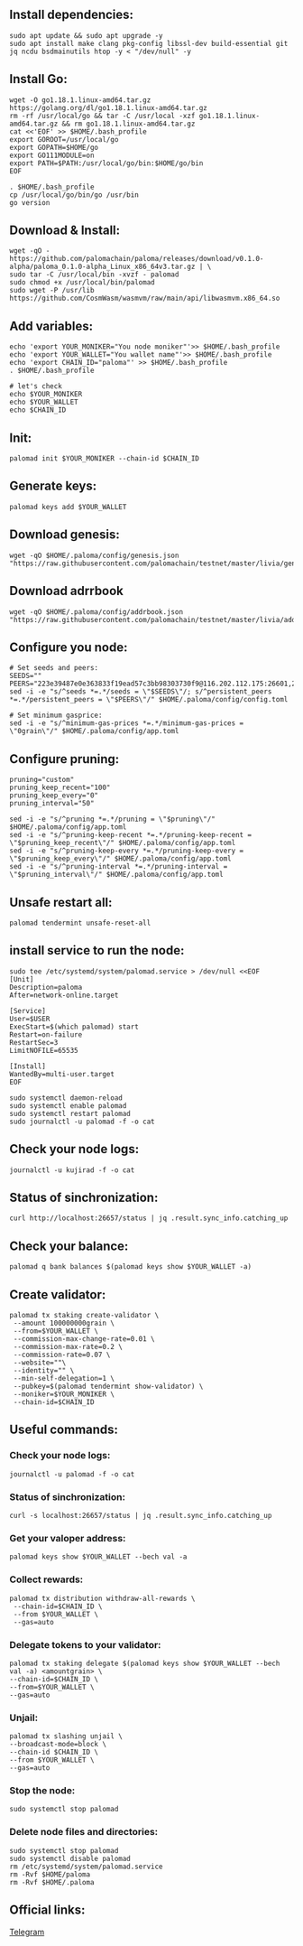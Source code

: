 ## Install dependencies:
```
sudo apt update && sudo apt upgrade -y
sudo apt install make clang pkg-config libssl-dev build-essential git jq ncdu bsdmainutils htop -y < "/dev/null" -y
```
## Install Go:
```
wget -O go1.18.1.linux-amd64.tar.gz https://golang.org/dl/go1.18.1.linux-amd64.tar.gz
rm -rf /usr/local/go && tar -C /usr/local -xzf go1.18.1.linux-amd64.tar.gz && rm go1.18.1.linux-amd64.tar.gz
cat <<'EOF' >> $HOME/.bash_profile
export GOROOT=/usr/local/go
export GOPATH=$HOME/go
export GO111MODULE=on
export PATH=$PATH:/usr/local/go/bin:$HOME/go/bin
EOF

. $HOME/.bash_profile
cp /usr/local/go/bin/go /usr/bin
go version
```
## Download & Install:
```
wget -qO - https://github.com/palomachain/paloma/releases/download/v0.1.0-alpha/paloma_0.1.0-alpha_Linux_x86_64v3.tar.gz | \
sudo tar -C /usr/local/bin -xvzf - palomad
sudo chmod +x /usr/local/bin/palomad
sudo wget -P /usr/lib https://github.com/CosmWasm/wasmvm/raw/main/api/libwasmvm.x86_64.so
```
## Add variables:
```
echo 'export YOUR_MONIKER="You node moniker"'>> $HOME/.bash_profile
echo 'export YOUR_WALLET="You wallet name"'>> $HOME/.bash_profile
echo 'export CHAIN_ID="paloma"' >> $HOME/.bash_profile
. $HOME/.bash_profile

# let's check
echo $YOUR_MONIKER
echo $YOUR_WALLET
echo $CHAIN_ID
```
## Init:
```
palomad init $YOUR_MONIKER --chain-id $CHAIN_ID
```
## Generate keys:
```
palomad keys add $YOUR_WALLET
```
## Download genesis:
```
wget -qO $HOME/.paloma/config/genesis.json "https://raw.githubusercontent.com/palomachain/testnet/master/livia/genesis.json"
```
## Download adrrbook
```
wget -qO $HOME/.paloma/config/addrbook.json "https://raw.githubusercontent.com/palomachain/testnet/master/livia/addrbook.json"
```
## Configure you node:
```
# Set seeds and peers: 
SEEDS=""
PEERS="223e39487e0e363833f19ead57c3bb98303730f9@116.202.112.175:26601,2e0623d133e8da778e379b01ea0b8cb477f5b346@135.181.116.109:38456,61db8ce4cf4e9c0cbbb9bfb4c90ae6d02c17d6bd@138.201.139.175:20456,eed0ef9a854fd601401d5484d64cb3e0b02a955b@144.126.135.27:46656,5cea05a8c5dffacd0ce022e1726734a0d8cbfdca@62.141.39.178:26656,1003cf3b68ddfd3a55bb20f5c6041c1efe2e52eb@65.21.143.79:21556,d8d619448fef295ac11463b834b4a169dbf8f9ba@135.181.47.192:26656,ebeca6a40fba2c3a3aa5a9c99d9222163bd6d4c6@95.216.154.164:26656,927cc47316c0530b54a711e601b14a1fb24c0153@62.171.128.66:26656"
sed -i -e "s/^seeds *=.*/seeds = \"$SEEDS\"/; s/^persistent_peers *=.*/persistent_peers = \"$PEERS\"/" $HOME/.paloma/config/config.toml

# Set minimum gasprice:
sed -i -e "s/^minimum-gas-prices *=.*/minimum-gas-prices = \"0grain\"/" $HOME/.paloma/config/app.toml
```
## Configure pruning:
```
pruning="custom"
pruning_keep_recent="100"
pruning_keep_every="0"
pruning_interval="50"

sed -i -e "s/^pruning *=.*/pruning = \"$pruning\"/" $HOME/.paloma/config/app.toml
sed -i -e "s/^pruning-keep-recent *=.*/pruning-keep-recent = \"$pruning_keep_recent\"/" $HOME/.paloma/config/app.toml
sed -i -e "s/^pruning-keep-every *=.*/pruning-keep-every = \"$pruning_keep_every\"/" $HOME/.paloma/config/app.toml
sed -i -e "s/^pruning-interval *=.*/pruning-interval = \"$pruning_interval\"/" $HOME/.paloma/config/app.toml
```
## Unsafe restart all:
```
palomad tendermint unsafe-reset-all
```
## install service to run the node:
```
sudo tee /etc/systemd/system/palomad.service > /dev/null <<EOF
[Unit]
Description=paloma
After=network-online.target

[Service]
User=$USER
ExecStart=$(which palomad) start
Restart=on-failure
RestartSec=3
LimitNOFILE=65535

[Install]
WantedBy=multi-user.target
EOF

sudo systemctl daemon-reload
sudo systemctl enable palomad
sudo systemctl restart palomad
sudo journalctl -u palomad -f -o cat
```
## Check your node logs:
```
journalctl -u kujirad -f -o cat
```
## Status of sinchronization:
```
curl http://localhost:26657/status | jq .result.sync_info.catching_up
```
## Сheck your balance:
```
palomad q bank balances $(palomad keys show $YOUR_WALLET -a)
```
## Create validator:
```
palomad tx staking create-validator \
 --amount 100000000grain \
 --from=$YOUR_WALLET \
 --commission-max-change-rate=0.01 \
 --commission-max-rate=0.2 \
 --commission-rate=0.07 \
 --website=""\
 --identity="" \
 --min-self-delegation=1 \
 --pubkey=$(palomad tendermint show-validator) \
 --moniker=$YOUR_MONIKER \
 --chain-id=$CHAIN_ID
```
## Useful commands:
### Check your node logs:
```
journalctl -u palomad -f -o cat
```
### Status of sinchronization:
```
curl -s localhost:26657/status | jq .result.sync_info.catching_up
```
### Get your valoper address:
```
palomad keys show $YOUR_WALLET --bech val -a
```
### Collect rewards:
```
palomad tx distribution withdraw-all-rewards \
 --chain-id=$CHAIN_ID \
 --from $YOUR_WALLET \
 --gas=auto
 ```
### Delegate tokens to your validator:
```
palomad tx staking delegate $(palomad keys show $YOUR_WALLET --bech val -a) <amountgrain> \
--chain-id=$CHAIN_ID \
--from=$YOUR_WALLET \
--gas=auto
  ```
### Unjail:
```
palomad tx slashing unjail \
--broadcast-mode=block \
--chain-id $CHAIN_ID \ 
--from $YOUR_WALLET \  
--gas=auto
```
### Stop the node:
```
sudo systemctl stop palomad
```
### Delete node files and directories:
```
sudo systemctl stop palomad
sudo systemctl disable palomad
rm /etc/systemd/system/palomad.service
rm -Rvf $HOME/paloma
rm -Rvf $HOME/.paloma
```
## Official links:
[Telegram](https://t.me/palomachain)


